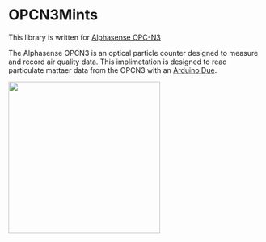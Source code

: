 # OPCN3Mints

This library is written for [Alphasense OPC-N3](http://www.alphasense.com/WEB1213/wp-content/uploads/2018/02/OPC-N3.pdf)

The Alphasense OPCN3 is an optical particle counter designed to measure and record air quality data. This implimetation is designed to read particulate mattaer data from the OPCN3 with an [Arduino Due](https://store.arduino.cc/usa/arduino-due).


<img src="https://github.com/mi3nts/OPCN3Mints/blob/master/res/OPCN3.JPG?raw=true" height="300"/>
